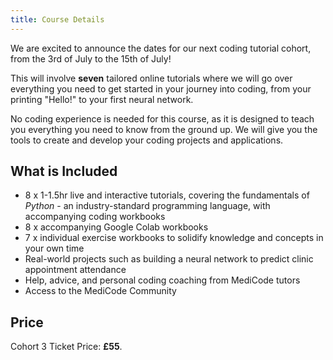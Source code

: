 ```yaml
---
title: Course Details
---
```

We are excited to announce the dates for our next coding tutorial cohort, from the 3rd of July to the 15th of July!

This will involve **seven** tailored online tutorials where we will go over everything you need to get started in your journey into coding, from your printing "Hello!" to your first neural network.

No coding experience is needed for this course, as it is designed to teach you everything you need to know from the ground up. We will give you the tools to create and develop your coding projects and applications.

## What is Included

- 8 x 1-1.5hr live and interactive tutorials, covering the fundamentals of *Python* - an industry-standard programming language, with accompanying coding workbooks  
- 8 x accompanying Google Colab workbooks
- 7 x individual exercise workbooks to solidify knowledge and concepts in your own time
- Real-world projects such as building a neural network to predict clinic appointment attendance
- Help, advice, and personal coding coaching from MediCode tutors
- Access to the MediCode Community

## Price

Cohort 3 Ticket Price: **£55**.
